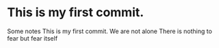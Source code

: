 # This is my first commit.

Some notes
This is my first commit.
We are not alone
There is nothing to fear but fear itself
